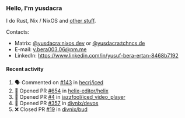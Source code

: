 ### Hello, I'm yusdacra

I do Rust, Nix / NixOS and [other stuff](https://yusdacra.gitlab.io/about).

Contacts:
- Matrix: [@yusdacra:nixos.dev](https://matrix.to/#/@yusdacra:nixos.dev) or [@yusdacra:tchncs.de](https://matrix.to/#/@yusdacra:tchncs.de)
- E-mail: y.bera003.06@pm.me
- LinkedIn: https://www.linkedin.com/in/yusuf-bera-ertan-8468b7192

#### Recent activity

<!--START_SECTION:activity-->
1. 🗣 Commented on [#143](https://github.com/hecrj/iced/issues/143) in [hecrj/iced](https://github.com/hecrj/iced)
2. 💪 Opened PR [#654](https://github.com/helix-editor/helix/pull/654) in [helix-editor/helix](https://github.com/helix-editor/helix)
3. 💪 Opened PR [#4](https://github.com/jazzfool/iced_video_player/pull/4) in [jazzfool/iced_video_player](https://github.com/jazzfool/iced_video_player)
4. 💪 Opened PR [#357](https://github.com/divnix/devos/pull/357) in [divnix/devos](https://github.com/divnix/devos)
5. ❌ Closed PR [#19](https://github.com/divnix/bud/pull/19) in [divnix/bud](https://github.com/divnix/bud)
<!--END_SECTION:activity-->
